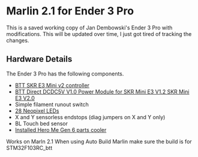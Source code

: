 # Marlin 2.1 for Ender 3 Pro

This is a saved working copy of Jan Dembowski's Ender 3 Pro with modifications. This will be updated over time, I just got tired of tracking the changes.

## Hardware Details

The Ender 3 Pro has the following components.

- [BTT SKR E3 Mini v2 controller](https://www.biqu.equipment/products/bigtreetech-skr-mini-e3-v2-0-32-bit-control-board-integrated-tmc2209-uart-for-ender-3)
- [BTT Direct DCDC5V V1.0 Power Module for SKR Mini E3 V1.2 SKR Mini E3 V2.0](https://www.biqu.equipment/products/bigtreetech-dcdc5v-v1-0-power-module-5v-for-skr-mini-e3-v1-2-skr-mini-e3-v3-0-32bit-control-board-rgb-light)
- Simple filament runout switch
- [28 Neopixel LEDs](https://www.adafruit.com/product/1376)
- X and Y sensorless endstops (diag jumpers on X and Y only)
- BL Touch bed sensor
- [Installed Hero Me Gen 6 parts cooler](https://www.printables.com/model/39322-hero-me-gen6-master-suite)

Works on Marln 2.1
When using Auto Build Marlin make sure the build is for STM32F103RC_btt
